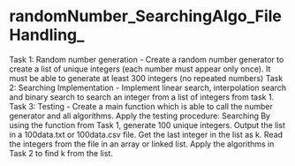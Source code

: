 # randomNumber_SearchingAlgo_FileHandling_
Task 1: Random number generation - Create a random number generator to create a list of unique integers (each number must appear only once).     It must be able to generate at least 300 integers (no repeated numbers)      Task 2: Searching Implementation - Implement linear search, interpolation search and binary search to search an integer from a list of integers from task 1.      Task 3: Testing - Create a main function which is able to call the number generator and all algorithms. Apply the testing procedure:     Searching     By using the function from Task 1, generate 100 unique integers. Output the list in a 100data.txt or 100data.csv file.      Get the last integer in the list as k.      Read the integers from the file in an array or linked list. Apply the algorithms in Task 2 to find k from the list.
